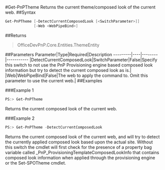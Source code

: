 #Get-PnPTheme
Returns the current theme/composed look of the current web.
##Syntax
```powershell
Get-PnPTheme [-DetectCurrentComposedLook [<SwitchParameter>]]
             [-Web <WebPipeBind>]
```


##Returns
>OfficeDevPnP.Core.Entities.ThemeEntity

##Parameters
Parameter|Type|Required|Description
---------|----|--------|-----------
|DetectCurrentComposedLook|SwitchParameter|False|Specify this switch to not use the PnP Provisioning engine based composed look information but try to detect the current composed look as is.|
|Web|WebPipeBind|False|The web to apply the command to. Omit this parameter to use the current web.|
##Examples

###Example 1
```powershell
PS:> Get-PnPTheme
```
Returns the current composed look of the current web.

###Example 2
```powershell
PS:> Get-PnPTheme -DetectCurrentComposedLook
```
Returns the current composed look of the current web, and will try to detect the currently applied composed look based upon the actual site. Without this switch the cmdlet will first check for the presence of a property bag variable called _PnP_ProvisioningTemplateComposedLookInfo that contains composed look information when applied through the provisioning engine or the Set-SPOTheme cmdlet.
